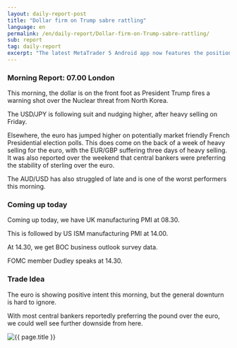 ```yaml
---
layout: daily-report-post
title: "Dollar firm on Trump sabre rattling"
language: en
permalink: /en/daily-report/Dollar-firm-on-Trump-sabre-rattling/
sub: report
tag: daily-report
excerpt: "The latest MetaTrader 5 Android app now features the position history feature, where you can view all data related to a position you’ve taken, including..."
---
```

### Morning Report: 07.00 London

This morning, the dollar is on the front foot as President Trump fires a warning shot over the Nuclear threat from North Korea.

The USD/JPY is following suit and nudging higher, after heavy selling on Friday.

Elsewhere, the euro has jumped higher on potentially market friendly French Presidential election polls. This does come on the back of a week of heavy selling for the euro, with the EUR/GBP suffering three days of heavy selling. It was also reported over the weekend that central bankers were preferring the stability of sterling over the euro.

The AUD/USD has also struggled of late and is one of the worst performers this morning.

### Coming up today

Coming up today, we have UK manufacturing PMI at 08.30.

This is followed by US ISM manufacturing PMI at 14.00.

At 14.30, we get BOC business outlook survey data.

FOMC member Dudley speaks at 14.30.

### Trade Idea

The euro is showing positive intent this morning, but the general downturn is hard to ignore.

With most central bankers reportedly preferring the pound over the euro, we could well see further downside from here.

<p><img src="{{ "/assets/images/daily-report/03-apr-17.jpg" | relative_url }}" alt="{{ page.title }}" title="{{ page.title }}"></p>